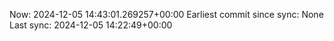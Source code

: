 Now: 2024-12-05 14:43:01.269257+00:00 Earliest commit since sync: None Last sync: 2024-12-05 14:22:49+00:00
